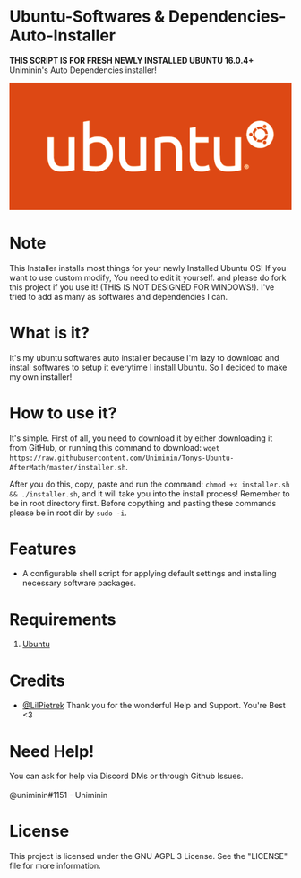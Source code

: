 # Ubuntu-Softwares & Dependencies-Auto-Installer
<b>**THIS SCRIPT IS FOR FRESH NEWLY INSTALLED UBUNTU 16.0.4+**</b><br>
Uniminin's Auto Dependencies installer!

<p align="center">
  <img src="ubuntu.png" alt="Ubuntu Icon"/>
</p>

# Note
This Installer installs most things for your newly Installed Ubuntu OS! If you want to use custom modify, You need to edit it yourself. and please do fork this project if you use it! (THIS IS NOT DESIGNED FOR WINDOWS!). I've tried to add as many as softwares and dependencies I can.

# What is it?
It's my ubuntu softwares auto installer because I'm lazy to download and install softwares to setup it everytime I install Ubuntu. So I decided to make my own installer!

# How to use it?
It's simple. First of all, you need to download it by either downloading it from GitHub, or running this command to download:
`wget https://raw.githubusercontent.com/Uniminin/Tonys-Ubuntu-AfterMath/master/installer.sh`.

After you do this, copy, paste and run the command: `chmod +x installer.sh && ./installer.sh`, and it will take you into the install process! Remember to be in root directory first. Before copything and pasting these commands please be in root dir by `sudo -i`.

# Features

- A configurable shell script for applying default settings and installing necessary software
  packages.
  
# Requirements

1. [Ubuntu](http://www.ubuntu.com)

# Credits
* <a href=https://github.com/LilPietrek>@LilPietrek</a> Thank you for the wonderful Help and Support. You're Best <3 

# Need Help!
You can ask for help via Discord DMs or through Github Issues.<br>
<br>
@uniminin#1151 - Uniminin

# License
This project is licensed under the GNU AGPL 3 License.
See the "LICENSE" file for more information. 

